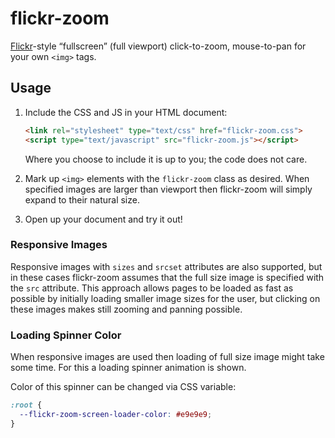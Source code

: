 # flickr-zoom

[Flickr][]-style “fullscreen” (full viewport) click-to-zoom,
mouse-to-pan for your own `<img>` tags.

[Flickr]: https://flickr.com

## Usage

1. Include the CSS and JS in your HTML document:

   ```html
   <link rel="stylesheet" type="text/css" href="flickr-zoom.css">
   <script type="text/javascript" src="flickr-zoom.js"></script>
   ```

   Where you choose to include it is up to you; the code does not care.

2. Mark up `<img>` elements with the `flickr-zoom` class as desired.
   When specified images are larger than viewport then flickr-zoom will simply
   expand to their natural size.

3. Open up your document and try it out!

### Responsive Images

Responsive images with `sizes` and `srcset` attributes are also supported,
but in these cases flickr-zoom assumes that the full size image is specified
with the `src` attribute. This approach allows pages to be loaded as fast as possible
by initially loading smaller image sizes for the user, but clicking on these images makes still
zooming and panning possible.

### Loading Spinner Color

When responsive images are used then loading of full size image might take some time.
For this a loading spinner animation is shown.

Color of this spinner can be changed via CSS variable:

   ```css
   :root {
     --flickr-zoom-screen-loader-color: #e9e9e9;
   }
   ```
